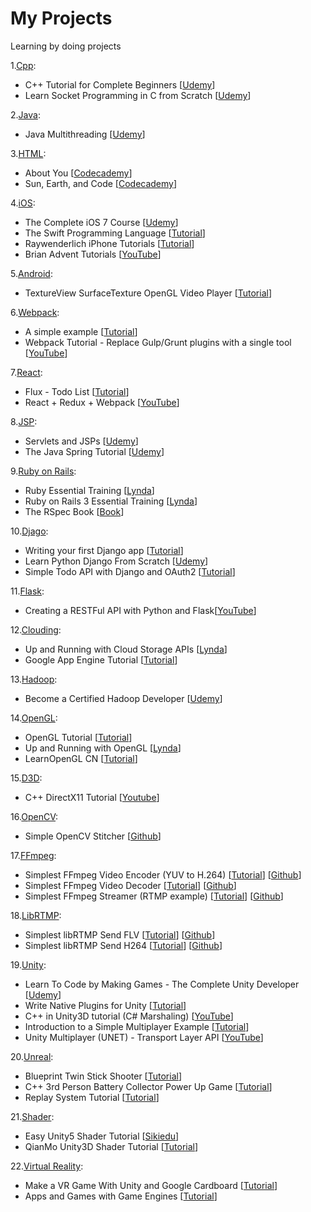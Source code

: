 My Projects
===========

Learning by doing projects

1.[Cpp](https://github.com/usunyu/MyProjects/tree/master/Cpp):
* C++ Tutorial for Complete Beginners [[Udemy](https://www.udemy.com/free-learn-c-tutorial-beginners/learn/v4/overview)]
* Learn Socket Programming in C from Scratch [[Udemy](https://www.udemy.com/learn-socket-programming-in-c-from-scratch/learn/v4/overview)]

2.[Java](https://github.com/usunyu/MyProjects/tree/master/Java):
* Java Multithreading [[Udemy](https://www.udemy.com/java-multithreading)]

3.[HTML](https://github.com/usunyu/MyProjects/tree/master/HTML):
* About You [[Codecademy](http://www.codecademy.com/goals/web-beginner-en-3pc6w)]
* Sun, Earth, and Code [[Codecademy](http://www.codecademy.com/en/goals/web-beginner-en-ymqg0)]

4.[iOS](https://github.com/usunyu/MyProjects/tree/master/iOS):
* The Complete iOS 7 Course [[Udemy](https://www.udemy.com/the-complete-ios-7-course-learn-by-building-14-apps/)]
* The Swift Programming Language [[Tutorial](https://developer.apple.com/swift/)]
* Raywenderlich iPhone Tutorials [[Tutorial](http://www.raywenderlich.com/tutorials)]
* Brian Advent Tutorials [[YouTube](https://www.youtube.com/channel/UCysEngjfeIYapEER9K8aikw/playlists)]

5.[Android](https://github.com/usunyu/MyProjects/tree/master/Android):
* TextureView SurfaceTexture OpenGL Video Player [[Tutorial](http://www.jianshu.com/p/d3d3186eefcb)]

6.[Webpack](https://github.com/usunyu/MyProjects/tree/master/Webpack):
* A simple example [[Tutorial](https://webpack.github.io/docs/tutorials/getting-started/)]
* Webpack Tutorial - Replace Gulp/Grunt plugins with a single tool [[YouTube](https://www.youtube.com/watch?v=9kJVYpOqcVU)]

7.[React](https://github.com/usunyu/MyProjects/tree/master/React):
* Flux - Todo List [[Tutorial](https://facebook.github.io/flux/docs/todo-list.html)]
* React + Redux + Webpack [[YouTube](https://www.youtube.com/watch?v=fZKaq623y38&list=PLQDnxXqV213JJFtDaG0aE9vqvp6Wm7nBg)]

8.[JSP](https://github.com/usunyu/MyProjects/tree/master/JSP):
* Servlets and JSPs [[Udemy](https://www.udemy.com/javawebtut/)]
* The Java Spring Tutorial [[Udemy](https://www.udemy.com/javaspring/)]

9.[Ruby on Rails](https://github.com/usunyu/MyProjects/tree/master/Ruby%20on%20Rails):
* Ruby Essential Training [[Lynda](http://www.lynda.com/sdk/Ruby-tutorials/essential-training/47905-2.html)]
* Ruby on Rails 3 Essential Training [[Lynda](http://www.lynda.com/sdk/Ruby-Rails-tutorials/Ruby-Rails-3-Essential-Training/55960-2.html)]
* The RSpec Book [[Book](http://www.amazon.com/The-RSpec-Book-Behaviour-Development/dp/1934356379)]

10.[Djago](https://github.com/usunyu/MyProjects/tree/master/Django):
* Writing your first Django app [[Tutorial](https://docs.djangoproject.com/en/dev/intro/tutorial01/)]
* Learn Python Django From Scratch [[Udemy](https://www.udemy.com/learn-python-django-from-scratch/)]
* Simple Todo API with Django and OAuth2 [[Tutorial](http://www.madewithtea.com/simple-todo-api-with-django-and-oauth2.html)]

11.[Flask](https://github.com/usunyu/MyProjects/tree/master/Flask):
* Creating a RESTFul API with Python and Flask[[YouTube](https://www.youtube.com/playlist?list=PLXmMXHVSvS-AFMUmbBeIfL3PqTvgw8ygb)]

12.[Clouding](https://github.com/usunyu/MyProjects/tree/master/Clouding):
* Up and Running with Cloud Storage APIs [[Lynda](http://www.lynda.com/sdk/Azure-tutorials/Up-Running-Cloud-Storage-APIs/133320-2.html)]
* Google App Engine Tutorial [[Tutorial](http://googcloudlabs.appspot.com/whatgae.html)]

13.[Hadoop](https://github.com/usunyu/MyProjects/tree/master/Hadoop):
* Become a Certified Hadoop Developer [[Udemy](https://www.udemy.com/hadoop-tutorial/)]

14.[OpenGL](https://github.com/usunyu/MyProjects/tree/master/OpenGL):
* OpenGL Tutorial [[Tutorial](http://www.opengl-tutorial.org/)]
* Up and Running with OpenGL [[Lynda](http://www.lynda.com/OpenGL-tutorials/Up-Running-OpenGL/166782-2.html)]
* LearnOpenGL CN [[Tutorial](https://learnopengl-cn.github.io/)]

15.[D3D](https://github.com/usunyu/MyProjects/tree/master/D3D):
* C++ DirectX11 Tutorial [[Youtube](https://www.youtube.com/watch?v=a1y7yYPEx7s&list=PLuepR07d9noUHvSQ98T0gxNQOvWBLfQGh)]

16.[OpenCV](https://github.com/usunyu/MyProjects/tree/master/OpenCV):
* Simple OpenCV Stitcher [[Github](https://github.com/prateekvjoshi/PanoStitch)]

17.[FFmpeg](https://github.com/usunyu/MyProjects/tree/master/FFmpeg):
* Simplest FFmpeg Video Encoder (YUV to H.264) [[Tutorial](http://blog.csdn.net/leixiaohua1020/article/details/25430425)] [[Github](https://github.com/leixiaohua1020/simplest_ffmpeg_video_encoder)]
* Simplest FFmpeg Video Decoder [[Tutorial](http://blog.csdn.net/leixiaohua1020/article/details/46889389)] [[Github](https://github.com/leixiaohua1020/simplest_ffmpeg_player/tree/master/simplest_ffmpeg_decoder)]
* Simplest FFmpeg Streamer (RTMP example) [[Tutorial](http://blog.csdn.net/leixiaohua1020/article/details/39803457)] [[Github](https://github.com/leixiaohua1020/simplest_ffmpeg_streamer)]

18.[LibRTMP](https://github.com/usunyu/MyProjects/tree/master/LibRTMP):
* Simplest libRTMP Send FLV [[Tutorial](http://blog.csdn.net/leixiaohua1020/article/details/42104945)] [[Github](https://github.com/leixiaohua1020/simplest_librtmp_example/tree/master/simplest_librtmp_send_flv)]
* Simplest libRTMP Send H264 [[Tutorial](http://blog.csdn.net/leixiaohua1020/article/details/42105049)] [[Github](https://github.com/leixiaohua1020/simplest_librtmp_example/tree/master/simplest_librtmp_send264)]

19.[Unity](https://github.com/usunyu/MyProjects/tree/master/Unity):
* Learn To Code by Making Games - The Complete Unity Developer [[Udemy](https://www.udemy.com/unitycourse/learn/#/)]
* Write Native Plugins for Unity [[Tutorial](http://www.alanzucconi.com/2015/10/11/how-to-write-native-plugins-for-unity/)]
* C++ in Unity3D tutorial (C# Marshaling) [[YouTube](https://www.youtube.com/watch?v=w3jGgTHJoCY)]
* Introduction to a Simple Multiplayer Example [[Tutorial](https://unity3d.com/learn/tutorials/topics/multiplayer-networking/introduction-simple-multiplayer-example)]
* Unity Multiplayer (UNET) - Transport Layer API [[YouTube](https://www.youtube.com/watch?v=qGkkaNkq8co)]

20.[Unreal](https://github.com/usunyu/MyProjects/tree/master/Unreal):
* Blueprint Twin Stick Shooter [[Tutorial](https://docs.unrealengine.com/latest/INT/Videos/PLZlv_N0_O1gb5sdygbSiEU7hb0eomNLdq/1pmPb_TWG-8/index.html)]
* C++ 3rd Person Battery Collector Power Up Game [[Tutorial](https://docs.unrealengine.com/latest/INT/Videos/PLZlv_N0_O1gYup-gvJtMsgJqnEB_dGiM4/mSRov77hNR4/index.html)]
* Replay System Tutorial [[Tutorial](https://wiki.unrealengine.com/Replay_System_Tutorial)]

21.[Shader](https://github.com/usunyu/MyProjects/tree/master/Shader):
* Easy Unity5 Shader Tutorial [[Sikiedu](http://www.sikiedu.com/course/32)]
* QianMo Unity3D Shader Tutorial [[Tutorial](http://blog.csdn.net/column/details/unity3d-shader.html)]

22.[Virtual Reality](https://github.com/usunyu/MyProjects/tree/master/Virtual%20Reality):
* Make a VR Game With Unity and Google Cardboard [[Tutorial](http://www.raywenderlich.com/116805/make-vr-game-unity-google-cardboard)]
* Apps and Games with Game Engines [[Tutorial](http://www.samsung.com/us/samsungdeveloperconnection/developer-resources/gear-vr/apps-and-games/exercise-1-creating-a-unity-project.html)]
